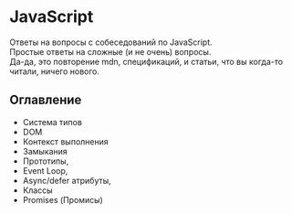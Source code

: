 # JavaScript

Ответы на вопросы с собеседований по JavaScript.  
Простые ответы на сложные (и не очень) вопросы.  
Да-да, это повторение mdn, спецификаций, и статьи, что вы когда-то читали, ничего нового.

## Оглавление
- Cистема типов
- DOM
- Контекст выполнения
- Замыкания
- Прототипы, 
- Event Loop, 
- Async/defer атрибуты, 
- Классы
- Promises (Промисы)
